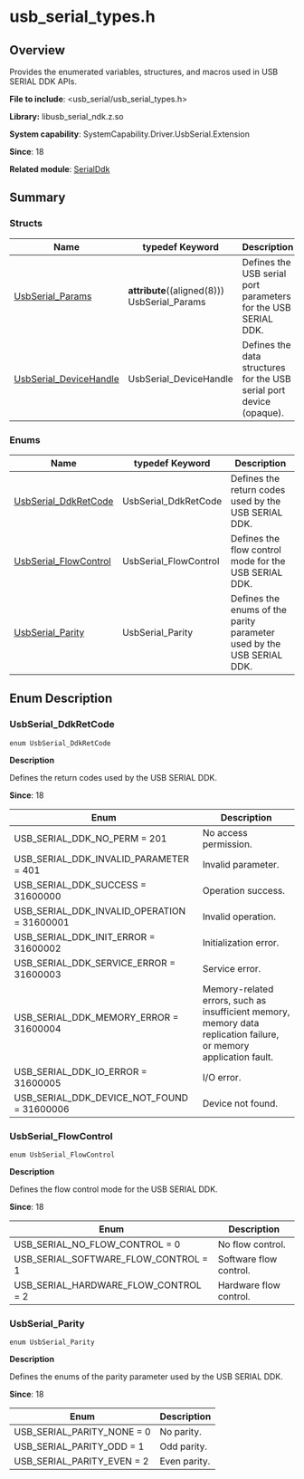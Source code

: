 # usb_serial_types.h
<!--Kit: Driver Development Kit-->
<!--Subsystem: Driver-->
<!--Owner: @lixinsheng2-->
<!--Designer: @w00373942-->
<!--Tester: @dong-dongzhen-->
<!--Adviser: @w_Machine_cc-->

## Overview

Provides the enumerated variables, structures, and macros used in USB SERIAL DDK APIs.

**File to include**: <usb_serial/usb_serial_types.h>

**Library:** libusb_serial_ndk.z.so

**System capability**: SystemCapability.Driver.UsbSerial.Extension

**Since**: 18

**Related module**: [SerialDdk](capi-serialddk.md)

## Summary

### Structs

| Name| typedef Keyword| Description|
| -- | -- | -- |
| [UsbSerial_Params](capi-serialddk-usbserial-params.md) | __attribute__((aligned(8))) UsbSerial_Params | Defines the USB serial port parameters for the USB SERIAL DDK.|
| [UsbSerial_DeviceHandle](capi-serialddk-usbserial-devicehandle.md) | UsbSerial_DeviceHandle | Defines the data structures for the USB serial port device (opaque).|

### Enums

| Name| typedef Keyword| Description|
| -- | -- | -- |
| [UsbSerial_DdkRetCode](#usbserial_ddkretcode) | UsbSerial_DdkRetCode | Defines the return codes used by the USB SERIAL DDK.|
| [UsbSerial_FlowControl](#usbserial_flowcontrol) | UsbSerial_FlowControl | Defines the flow control mode for the USB SERIAL DDK.|
| [UsbSerial_Parity](#usbserial_parity) | UsbSerial_Parity | Defines the enums of the parity parameter used by the USB SERIAL DDK.|

## Enum Description

### UsbSerial_DdkRetCode

```
enum UsbSerial_DdkRetCode
```

**Description**

Defines the return codes used by the USB SERIAL DDK.

**Since**: 18

| Enum| Description|
| -- | -- |
| USB_SERIAL_DDK_NO_PERM = 201 | No access permission.|
| USB_SERIAL_DDK_INVALID_PARAMETER = 401 | Invalid parameter.|
| USB_SERIAL_DDK_SUCCESS = 31600000 | Operation success.|
| USB_SERIAL_DDK_INVALID_OPERATION = 31600001 | Invalid operation.|
| USB_SERIAL_DDK_INIT_ERROR = 31600002 | Initialization error.|
| USB_SERIAL_DDK_SERVICE_ERROR = 31600003 | Service error.|
| USB_SERIAL_DDK_MEMORY_ERROR = 31600004 | Memory-related errors, such as insufficient memory, memory data replication failure, or memory application fault.|
| USB_SERIAL_DDK_IO_ERROR = 31600005 | I/O error.|
| USB_SERIAL_DDK_DEVICE_NOT_FOUND = 31600006 | Device not found.|

### UsbSerial_FlowControl

```
enum UsbSerial_FlowControl
```

**Description**

Defines the flow control mode for the USB SERIAL DDK.

**Since**: 18

| Enum| Description|
| -- | -- |
| USB_SERIAL_NO_FLOW_CONTROL = 0 | No flow control.|
| USB_SERIAL_SOFTWARE_FLOW_CONTROL = 1 | Software flow control.|
| USB_SERIAL_HARDWARE_FLOW_CONTROL = 2 | Hardware flow control.|

### UsbSerial_Parity

```
enum UsbSerial_Parity
```

**Description**

Defines the enums of the parity parameter used by the USB SERIAL DDK.

**Since**: 18

| Enum| Description|
| -- | -- |
| USB_SERIAL_PARITY_NONE = 0 | No parity.|
| USB_SERIAL_PARITY_ODD = 1 | Odd parity.|
| USB_SERIAL_PARITY_EVEN = 2 | Even parity.|
